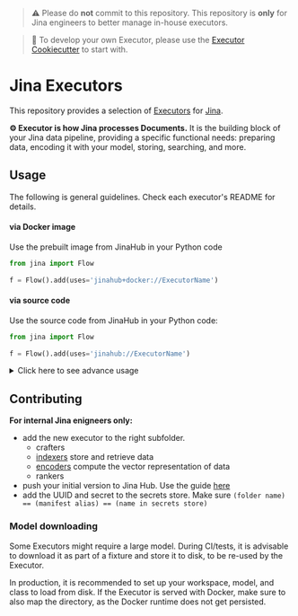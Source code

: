 > ⚠️ Please do **not** commit to this repository. This repository is **only** for Jina engineers to better manage in-house executors.

> 🧭 To develop your own Executor, please use the [Executor Cookiecutter](https://github.com/jina-ai/cookiecutter-jina-executor/) to start with. 

# Jina Executors

This repository provides a selection of [Executors](https://github.com/jina-ai/jina/blob/master/.github/2.0/cookbooks/Executor.md) for [Jina](https://github.com/jina-ai/jina).

**⚙️ Executor is how Jina processes Documents.** It is the building block of your Jina data pipeline, providing a specific functional needs: preparing data, encoding it with your model, storing, searching, and more.


## Usage

The following is general guidelines. Check each executor's README for details.

#### via Docker image

Use the prebuilt image from JinaHub in your Python code 

```python
from jina import Flow
	
f = Flow().add(uses='jinahub+docker://ExecutorName')
```

#### via source code

Use the source code from JinaHub in your Python code:

```python
from jina import Flow
	
f = Flow().add(uses='jinahub://ExecutorName')
```

<details>
<summary>Click here to see advance usage</summary>
	
### Via Pypi

1. Install the `executors` package.

	```bash
	pip install git+https://github.com/jina-ai/executors/
	```

1. Use `executors` in your code

   ```python
   from jina import Flow
   from jinahub.type.subtype.ExecutorName import ExecutorName
   
   f = Flow().add(uses=ExecutorName)
   ```


### Via Docker

1. Clone the repo and build the docker image

	```shell
	git clone https://github.com/jina-ai/executors
	cd executors/type/subtype
	docker build -t executor-image .
	```

1. Use `executor-image` in your code

	```python
	from jina import Flow
	
	f = Flow().add(uses='docker://executor-image:latest')
	```

</details>	
	
## Contributing

**For internal Jina enigneers only:**

- add the new executor to the right subfolder.
	- crafters
	- [indexers](./jinahub/indexers) store and retrieve data
	- [encoders](./jinahub/encoders) compute the vector representation of data
	- rankers
- push your initial version to Jina Hub. Use the guide [here](https://github.com/jina-ai/jina/blob/master/.github/2.0/cookbooks/Hubble.md#2-push-and-pull-cli)
- add the UUID and secret to the secrets store. Make sure `(folder name) == (manifest alias) == (name in secrets store)` 

### Model downloading

Some Executors might require a large model. During CI/tests, it is advisable to download it as part of a fixture and store it to disk, to be re-used by the Executor.

In production, it is recommended to set up your workspace, model, and class to load from disk. If the Executor is served with Docker, make sure to also map the directory, as the Docker runtime does not get persisted.
